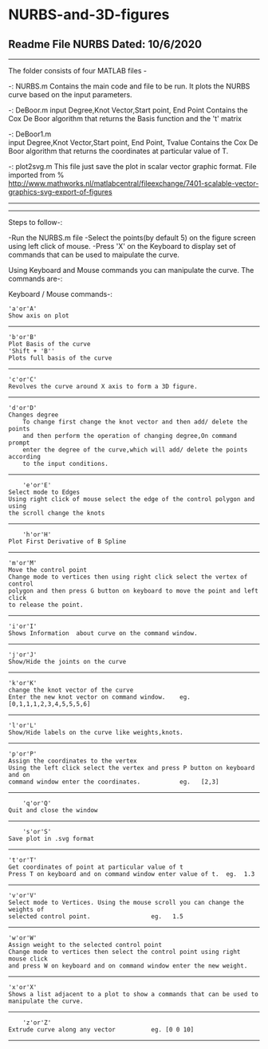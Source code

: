 # NURBS-and-3D-figures
Readme File NURBS
Dated: 10/6/2020
-------------------------------------------------------------------------------------------------------------------
-------------------------------------------------------------------------------------------------------------------

The folder consists of four MATLAB files -

-: NURBS.m
   Contains the main code and file to be run. It plots the NURBS curve based on the input parameters.

-: DeBoor.m
   input Degree,Knot Vector,Start point, End Point
   Contains the Cox De Boor algorithm that returns the Basis function and the 't' matrix

-: DeBoor1.m   
   input Degree,Knot Vector,Start point, End Point, Tvalue
   Contains the Cox De Boor algorithm that returns the coordinates at particular value of T.

-: plot2svg.m
   This file just save the plot in scalar vector graphic format.
   File imported from % http://www.mathworks.nl/matlabcentral/fileexchange/7401-scalable-vector-graphics-svg-export-of-figures

-------------------------------------------------------------------------------------------------------------------
------------------------------------------------------------------------------------------------------------------- 

Steps to follow-:

-Run the NURBS.m file
-Select the points(by default 5) on the figure screen using left click of mouse.
-Press 'X' on the Keyboard to display set of commands that can be used to maipulate the curve.

Using Keyboard and Mouse commands you can manipulate the curve. The commands are-:

Keyboard / Mouse commands-:

	'a'or'A'
	Show axis on plot 

*******************************************************************************************************************	

	'b'or'B'
	Plot Basis of the curve 
	'Shift + 'B''
	Plots full basis of the curve

*******************************************************************************************************************

	'c'or'C'
	Revolves the curve around X axis to form a 3D figure.	

*******************************************************************************************************************	

	'd'or'D'
	Changes degree
    	To change first change the knot vector and then add/ delete the points
    	and then perform the operation of changing degree,On command prompt 
    	enter the degree of the curve,which will add/ delete the points according
    	to the input conditions.

*******************************************************************************************************************

        'e'or'E'
	Select mode to Edges
	Using right click of mouse select the edge of the control polygon and using
	the scroll change the knots

*******************************************************************************************************************

        'h'or'H'
	Plot First Derivative of B Spline

*******************************************************************************************************************

	'm'or'M'
	Move the control point
	Change mode to vertices then using right click select the vertex of control 
	polygon and then press G button on keyboard to move the point and left click 
	to release the point.

*******************************************************************************************************************

	'i'or'I'
	Shows Information  about curve on the command window.

*******************************************************************************************************************

	'j'or'J'
	Show/Hide the joints on the curve

*******************************************************************************************************************

	'k'or'K'
	change the knot vector of the curve
	Enter the new knot vector on command window.    eg.  [0,1,1,1,2,3,4,5,5,5,6]

*******************************************************************************************************************

	'l'or'L'
	Show/Hide labels on the curve like weights,knots.

*******************************************************************************************************************

	'p'or'P'
	Assign the coordinates to the vertex
	Using the left click select the vertex and press P button on keyboard and on
	command window enter the coordinates.           eg.   [2,3]

*******************************************************************************************************************

        'q'or'Q'
	Quit and close the window

*******************************************************************************************************************

        's'or'S'
	Save plot in .svg format

*******************************************************************************************************************

	't'or'T'
	Get coordinates of point at particular value of t
	Press T on keyboard and on command window enter value of t.  eg.  1.3

*******************************************************************************************************************

	'v'or'V'
	Select mode to Vertices. Using the mouse scroll you can change the weights of
	selected control point.  		        eg.   1.5

*******************************************************************************************************************

	'w'or'W'
	Assign weight to the selected control point
	Change mode to vertices then select the control point using right mouse click
	and press W on keyboard and on command window enter the new weight.

*******************************************************************************************************************

	'x'or'X'
	Shows a list adjacent to a plot to show a commands that can be used to manipulate the curve.

*******************************************************************************************************************

        'z'or'Z'
	Extrude curve along any vector			eg. [0 0 10]


*******************************************************************************************************************
